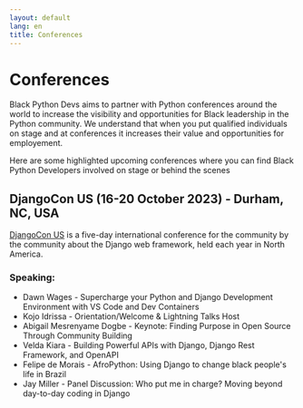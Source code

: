 ```yaml
---
layout: default
lang: en
title: Conferences
---
```


# Conferences

Black Python Devs aims to partner with Python conferences around the world to increase the visibility and opportunities for Black leadership in the Python community. We understand that when you put qualified individuals on stage and at conferences it increases their value and opportunities for employement.

<!--
To add a conference one of the following should apply

1. A Black Python Dev Member should be speaking at the conference
2. The conference should have programs in place to empower Black and other Historically Excluded Communities to contribute.

Sample
-----

## CONFERENCE NAME (DATES), City, Region, Country

ONE SENTENCE DESCRIPTION OF THE CONFERENCE. Be sure to link to the conference itself.

### Speaking
- PERSON - TALK or ROLE NAME
---
-->

Here are some highlighted upcoming conferences where you can find Black Python Developers involved on stage or behind the scenes

## DjangoCon US (16-20 October 2023) - Durham, NC, USA

[DjangoCon US](https://2023.djangocon.us/) is a five-day international conference for the community by the community about the Django web framework, held each year in North America.

### Speaking:

- Dawn Wages - Supercharge your Python and Django Development Environment with VS Code and Dev Containers
- Kojo Idrissa - Orientation/Welcome & Lightning Talks Host
- Abigail Mesrenyame Dogbe - Keynote: Finding Purpose in Open Source Through Community Building
- Velda Kiara - Building Powerful APIs with Django, Django Rest Framework, and OpenAPI
- Felipe de Morais - AfroPython: Using Django to change black people's life in Brazil
- Jay Miller - Panel Discussion: Who put me in charge? Moving beyond day-to-day coding in Django
